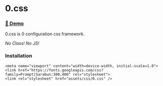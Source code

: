# 0.css

### [🎨 Demo](https://reiiyuki.github.io/0.css)

0.css is 0 configuration css framework.

*No Class! No JS!*

### Installation

```
<meta name="viewport" content="width=device-width, initial-scale=1.0">
<link href="https://fonts.googleapis.com/css?family=Prompt|Sarabun:300,400" rel="stylesheet">
<link rel="stylesheet" href="assets/css/0.css" />
```